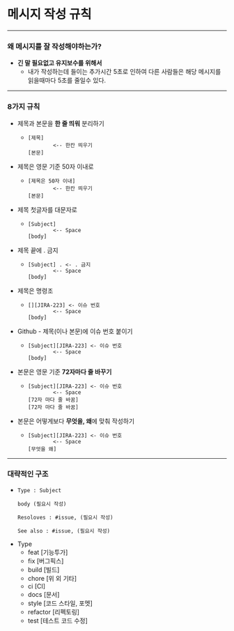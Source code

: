 # 메시지 작성 규칙
---
### 왜 메시지를 잘 작성해야하는가?
* **긴 말 필요없고 유지보수를 위해서**
  * 내가 작성하는데 들이는 추가시간 5초로 인하여 다른 사람들은 해당 메시지를 읽을때마다 5초를 줄일수 있다.
---
### 8가지 규칙
* 제목과 본문을 **한 줄 띄워** 분리하기
  * ```git
    [제목]
            <-- 한칸 띄우기
    [본문]
* 제목은 영문 기준 50자 이내로
  * ```git
    [제목은 50자 이내]
            <-- 한칸 띄우기
    [본문]
* 제목 첫글자를 대문자로
  * ```git
    [Subject]
            <-- Space
    [body]
* 제목 끝에 . 금지
  * ```git
    [Subject] . <- . 금지
            <-- Space
    [body]
* 제목은 명령조
  * ```git
    [][JIRA-223] <- 이슈 번호
            <-- Space
    [body]
* Github - 제목(이나 본문)에 이슈 번호 붙이기
  * ```git
    [Subject][JIRA-223] <- 이슈 번호
            <-- Space
    [body]
* 본문은 영문 기준 **72자마다 줄 바꾸기**
  * ```git
    [Subject][JIRA-223] <- 이슈 번호
            <-- Space
    [72자 마다 줄 바꿈]
    [72자 마다 줄 바꿈]
* 본문은 어떻게보다 **무엇을, 왜**에 맞춰 작성하기
  * ```git
    [Subject][JIRA-223] <- 이슈 번호
            <-- Space
    [무엇을 왜]
---
### 대략적인 구조
* ```git
  Type : Subject
  
  body (필요시 작성) 
  
  Resoloves : #issue, (필요시 작성) 
  
  See also : #issue, (필요시 작성) 
* Type
  * feat [기능투가]
  * fix [버그픽스]
  * build [빌드]
  * chore [위 외 기타]
  * ci [CI]
  * docs [문서]
  * style [코드 스타일, 포멧]
  * refactor [리펙토링]
  * test [테스트 코드 수정]
